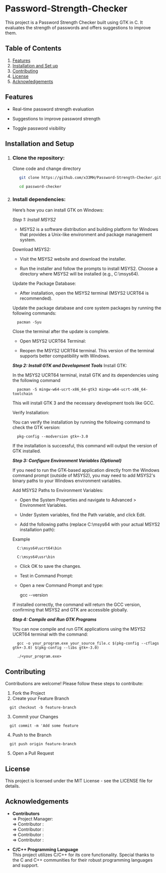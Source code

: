 # Password-Strength-Checker

This project is a Password Strength Checker built using GTK in C. It evaluates the strength of passwords and offers suggestions to improve them.

## Table of Contents
  1. [Features](#features)
  2. [Installation and Set up](#installation-and-setup)
  3. [Contributing](#contributing)
  4. [License](#license)
  5. [Acknowledgements](#acknowledgements)

## Features
   
   - Real-time password strength evaluation
         
   - Suggestions to improve password strength
         
   - Toggle password visibility

## Installation and Setup

1. ### **Clone the repository:**

   Clone code and change directory 
   
   ```bash
      git clone https://github.com/x33MH/Password-Strength-Checker.git
   
      cd password-checker

3. ### **Install dependencies:**
   
   Here’s how you can install GTK on Windows:
   
   _Step 1: Install MSYS2_
   
   - MSYS2 is a software distribution and building platform for Windows that provides a Unix-like environment and package management system.
   
   Download MSYS2:
   
   - Visit the MSYS2 website and download the installer.
   
   - Run the installer and follow the prompts to install MSYS2. Choose a directory where MSYS2 will be installed (e.g., C:\msys64).
      
   Update the Package Database:
   
   - After installation, open the MSYS2 terminal (MSYS2 UCRT64 is recommended).
   
   Update the package database and core system packages by running the following commands:
   
         pacman -Syu
            
   Close the terminal after the update is complete.
   
      - Open MSYS2 UCRT64 Terminal:
      
      - Reopen the MSYS2 UCRT64 terminal. This version of the terminal supports better compatibility with Windows.
   
   _**Step 2: Install GTK and Development Tools**_
   Install GTK:
   
      In the MSYS2 UCRT64 terminal, install GTK and its dependencies using the following command
           
         pacman -S mingw-w64-ucrt-x86_64-gtk3 mingw-w64-ucrt-x86_64-toolchain
            
      This will install GTK 3 and the necessary development tools like GCC.
      
      Verify Installation:
      
      You can verify the installation by running the following command to check the GTK version:
   
         pkg-config --modversion gtk+-3.0
         
      If the installation is successful, this command will output the version of GTK installed.
   
   _**Step 3: Configure Environment Variables (Optional)**_
   
      If you need to run the GTK-based application directly from the Windows command prompt (outside of MSYS2), you may need to add MSYS2's binary paths to your Windows environment variables.
      
      Add MSYS2 Paths to Environment Variables:
      
      - Open the System Properties and navigate to Advanced > Environment Variables.
      
      - Under System variables, find the Path variable, and click Edit.
      
      - Add the following paths (replace C:\msys64 with your actual MSYS2 installation path):

   Example
   
         C:\msys64\ucrt64\bin
         
         C:\msys64\usr\bin
      
      - Click OK to save the changes.
   
      - Test in Command Prompt:
      
      - Open a new Command Prompt and type:
   
         gcc --version
   
      If installed correctly, the command will return the GCC version, confirming that MSYS2 and GTK are accessible globally.
      
      _**Step 4: Compile and Run GTK Programs**_
      
      You can now compile and run GTK applications using the MSYS2 UCRT64 terminal with the command:

         gcc -o your_program.exe your_source_file.c $(pkg-config --cflags gtk+-3.0) $(pkg-config --libs gtk+-3.0)
   
         ./<your_program.exe>   
   
## Contributing

Contributions are welcome! Please follow these steps to contribute:

  1. Fork the Project
  2. Create your Feature Branch
  ```
    git checkout -b feature-branch
  ```
  3. Commit your Changes
  ```
    git commit -m 'Add some feature
  ```
  4. Push to the Branch
  ```
    git push origin feature-branch
  ```
  5. Open a Pull Request

## License

   This project is licensed under the MIT License - see the LICENSE file for details.

## Acknowledgements
  - **Contributors** <br>
  => Project Manager:  <br>
  => Contributor :  <br>
  => Contributor :  <br>
  => Contributor :  <br>
  => Contributor :  <br>

  - **C/C++ Programming Language** <br>
    This project utilizes C/C++ for its core functionality. Special thanks to the C and C++ communities for their robust programming languages and support.   
